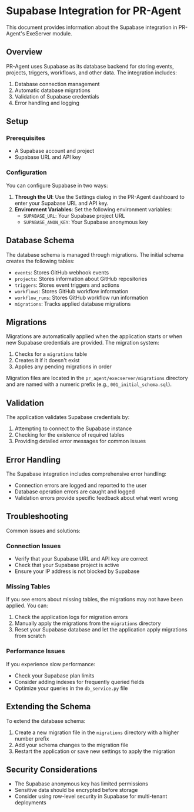 # Supabase Integration for PR-Agent

This document provides information about the Supabase integration in PR-Agent's ExeServer module.

## Overview

PR-Agent uses Supabase as its database backend for storing events, projects, triggers, workflows, and other data. The integration includes:

1. Database connection management
2. Automatic database migrations
3. Validation of Supabase credentials
4. Error handling and logging

## Setup

### Prerequisites

- A Supabase account and project
- Supabase URL and API key

### Configuration

You can configure Supabase in two ways:

1. **Through the UI**: Use the Settings dialog in the PR-Agent dashboard to enter your Supabase URL and API key.
2. **Environment Variables**: Set the following environment variables:
   - `SUPABASE_URL`: Your Supabase project URL
   - `SUPABASE_ANON_KEY`: Your Supabase anonymous key

## Database Schema

The database schema is managed through migrations. The initial schema creates the following tables:

- `events`: Stores GitHub webhook events
- `projects`: Stores information about GitHub repositories
- `triggers`: Stores event triggers and actions
- `workflows`: Stores GitHub workflow information
- `workflow_runs`: Stores GitHub workflow run information
- `migrations`: Tracks applied database migrations

## Migrations

Migrations are automatically applied when the application starts or when new Supabase credentials are provided. The migration system:

1. Checks for a `migrations` table
2. Creates it if it doesn't exist
3. Applies any pending migrations in order

Migration files are located in the `pr_agent/execserver/migrations` directory and are named with a numeric prefix (e.g., `001_initial_schema.sql`).

## Validation

The application validates Supabase credentials by:

1. Attempting to connect to the Supabase instance
2. Checking for the existence of required tables
3. Providing detailed error messages for common issues

## Error Handling

The Supabase integration includes comprehensive error handling:

- Connection errors are logged and reported to the user
- Database operation errors are caught and logged
- Validation errors provide specific feedback about what went wrong

## Troubleshooting

Common issues and solutions:

### Connection Issues

- Verify that your Supabase URL and API key are correct
- Check that your Supabase project is active
- Ensure your IP address is not blocked by Supabase

### Missing Tables

If you see errors about missing tables, the migrations may not have been applied. You can:

1. Check the application logs for migration errors
2. Manually apply the migrations from the `migrations` directory
3. Reset your Supabase database and let the application apply migrations from scratch

### Performance Issues

If you experience slow performance:

- Check your Supabase plan limits
- Consider adding indexes for frequently queried fields
- Optimize your queries in the `db_service.py` file

## Extending the Schema

To extend the database schema:

1. Create a new migration file in the `migrations` directory with a higher number prefix
2. Add your schema changes to the migration file
3. Restart the application or save new settings to apply the migration

## Security Considerations

- The Supabase anonymous key has limited permissions
- Sensitive data should be encrypted before storage
- Consider using row-level security in Supabase for multi-tenant deployments
